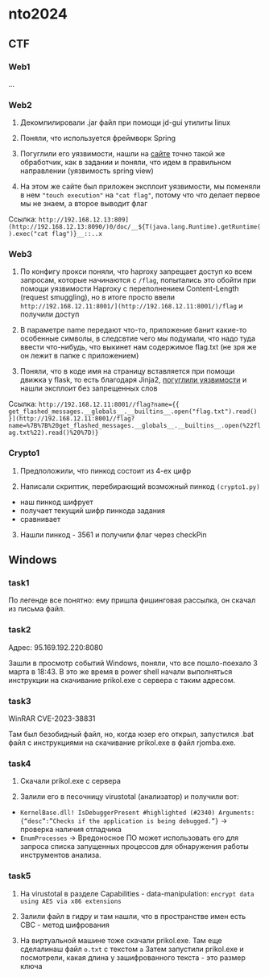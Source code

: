 # nto2024
## CTF
### Web1

…

### Web2

1) Декомпилировали .jar файл при помощи jd-gui утилиты linux

2) Поняли, что используется фреймворк Spring

3) Погуглили его уязвимости, нашли на [сайте](https://www.veracode.com/blog/secure-development/spring-view-manipulation-vulnerability) точно такой же обработчик, как в задании и поняли, что идем в правильном направлении (уязвимость spring view)

4) На этом же сайте был приложен эксплоит уязвимости, мы поменяли в нем `"touch execution"` на `"cat flag"`, потому что что делает первое мы не знаем, а второе выводит флаг

Ссылка: `http://192.168.12.13:809](http://192.168.12.13:8090/)0/doc/__${T(java.lang.Runtime).getRuntime().exec("cat flag")}__::..x`

### Web3

1) По конфигу прокси поняли, что haproxy запрещает доступ ко всем запросам, которые начинаются с `/flag`, попытались это обойти при помощи уязвимости Haproxy с переполнением Content-Length (request smuggling), но в итоге просто ввели `http://192.168.12.11:8001/](http://192.168.12.11:8001/)/flag` и получили доступ

2) В параметре name передают что-то, приложение банит какие-то особенные символы, в следсвтие чего мы подумали, что надо туда ввести что-нибудь, что выкинет нам содержимое flag.txt (не зря же он лежит в папке с приложением)

3) Поняли, что в коде имя на страницу вставляется при помощи движка у flask, то есть благодаря Jinja2, [погуглили уязвимости](https://book.hacktricks.xyz/pentesting-web/ssti-server-side-template-injection/jinja2-ssti) и нашли эксплоит без запрещенных слов

Ссылка:  `http://192.168.12.11:8001//flag?name={{ get_flashed_messages.__globals__.__builtins__.open("flag.txt").read() }](http://192.168.12.11:8001//flag?name=%7B%7B%20get_flashed_messages.__globals__.__builtins__.open(%22flag.txt%22).read()%20%7D)}`

### Crypto1

1) Предположили, что пинкод состоит из 4-ех цифр

2) Написали скриптик, перебирающий возможный пинкод `(crypto1.py)`

- наш пинкод шифрует
- получает текущий шифр пинкода задания
- сравнивает

3) Нашли пинкод - 3561 и получили флаг через checkPin

## Windows

### task1

По легенде все понятно: ему пришла фишинговая рассылка, он скачал из письма файл.

### task2

Адрес: 95.169.192.220:8080

Зашли в просмотр событий Windows, поняли, что все пошло-поехало 3 марта в 18:43. В это же время в power shell начали выполняться инструкции на скачивание prikol.exe с сервера с таким адресом.

### task3

WinRAR CVE-2023-38831

Там был безобидный файл, но, когда юзер его открыл, запустился .bat файл с инструкциями на скачивание prikol.exe в файл rjomba.exe.

### task4

1) Скачали prikol.exe с сервера

2) Залили его в песочницу virustotal (анализатор) и получили вот:

- `KernelBase.dll! IsDebuggerPresent #highlighted (#2340)
Arguments: {“desc”:”Checks if the application is being debugged.”}` -> проверка наличия отладчика
- `EnumProcesses` -> Вредоносное ПО может использовать его для запроса
 списка запущенных процессов для обнаружения работы инструментов 
анализа.

### task5

1) На virustotal в разделе Capabilities - data-manipulation: `encrypt data using AES via x86 extensions`

2) Залили файл в гидру и там нашли, что в пространстве имен есть CBC - метод шифрования

3) На виртуальной машине тоже скачали prikol.exe. Там еще сделалинаш файл `o.txt` с текстом `a` Затем запустили prikol.exe и посмотрели, какая длина у зашифрованного текста - это размер ключа
